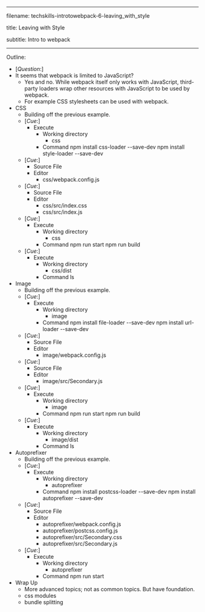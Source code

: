 ----------------------------------

filename: techskills-introtowebpack-6-leaving_with_style

title: Leaving with Style

subtitle: Intro to webpack

----------------------------------

Outline:

  - [_Question_:]
  - It seems that webpack is limited to JavaScript?
    - Yes and no. While webpack itself only works with JavaScript, third-party loaders wrap other resources with JavaScript to be used by webpack.
    - For example CSS stylesheets can be used with webpack.
  - CSS
    - Building off the previous example.
    - [_Cue_:]
      - Execute
        - Working directory
          - css
        - Command
          npm install css-loader --save-dev
          npm install style-loader --save-dev
    - [_Cue_:]
      - Source File
      - Editor
        - css/webpack.config.js
    - [_Cue_:]
      - Source File
      - Editor
        - css/src/index.css
        - css/src/index.js
    - [_Cue_:]
      - Execute
        - Working directory
          - css
        - Command
          npm run start
          npm run build
    - [_Cue_:]
      - Execute
        - Working directory
          - css/dist
        - Command
          ls
  - Image
    - Building off the previous example.
    - [_Cue_:]
      - Execute
        - Working directory
          - image
        - Command
          npm install file-loader --save-dev
          npm install url-loader --save-dev
    - [_Cue_:]
      - Source File
      - Editor
        - image/webpack.config.js
    - [_Cue_:]
      - Source File
      - Editor
        - image/src/Secondary.js
    - [_Cue_:]
      - Execute
        - Working directory
          - image
        - Command
          npm run start
          npm run build
    - [_Cue_:]
      - Execute
        - Working directory
          - image/dist
        - Command
          ls
  - Autoprefixer
    - Building off the previous example.
    - [_Cue_:]
      - Execute
        - Working directory
          - autoprefixer
        - Command
          npm install postcss-loader --save-dev
          npm install autoprefixer --save-dev
    - [_Cue_:]
      - Source File
      - Editor
        - autoprefixer/webpack.config.js
        - autoprefixer/postcss.config.js
        - autoprefixer/src/Secondary.css
        - autoprefixer/src/Secondary.js
    - [_Cue_:]
      - Execute
        - Working directory
          - autoprefixer
        - Command
          npm run start
  - Wrap Up
    - More advanced topics; not as common topics. But have foundation.
    - css modules
    - bundle splitting
